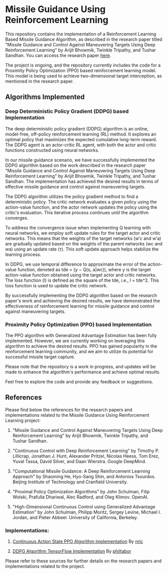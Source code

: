 # Missile Guidance Using Reinforcement Learning

This repository contains the implementation of a Reinforcement Learning Based Missile Guidance Algorithm, as described in the research paper titled "Missile Guidance and Control Against Maneuvering Targets Using Deep Reinforcement Learning" by Arijit Bhowmik, Twinkle Tripathy, and Tushar Sandhan. You can access the research paper [here](https://acrobat.adobe.com/link/review?uri=urn:aaid:scds:US:81dc3665-0d7b-31be-a30b-fc05cf4c6ee0).

The project is ongoing, and the repository currently includes the code for a Proximity Policy Optimization (PPO) based reinforcement learning model. This model is being used to achieve two-dimensional target interception, as mentioned in the research paper.

## Algorithms Implemented

### Deep Deterministic Policy Gradient (DDPG) based Implementation

The deep deterministic policy gradient (DDPG) algorithm is an online, model-free, off-policy reinforcement learning (RL) method. It explores an optimal policy that maximizes the expected cumulative long-term reward. The DDPG agent is an actor-critic RL agent, with both the actor and critic functions constructed using neural networks.

In our missile guidance scenario, we have successfully implemented the DDPG algorithm based on the work described in the research paper "Missile Guidance and Control Against Maneuvering Targets Using Deep Reinforcement Learning" by Arijit Bhowmik, Twinkle Tripathy, and Tushar Sandhan. The implementation has achieved the desired results in terms of effective missile guidance and control against maneuvering targets.

The DDPG algorithm utilizes the policy gradient method to find a deterministic policy. The critic network evaluates a given policy using the action-value function, and the actor network updates the policy using the critic's evaluation. This iterative process continues until the algorithm converges.

To address the convergence issue when implementing Q learning with neural networks, we employ soft update rules for the target actor and critic networks. This means that the weights of the target networks (w′c and w′a) are gradually updated based on the weights of the parent networks (wc and wa) using an update rate (τ). This soft update approach helps stabilize the learning process.

In DDPG, we use temporal difference to approximate the error of the action-value function, denoted as tde = (y − Q(s, a|wc)), where y is the target action-value function obtained using the target actor and critic networks. The loss function (l) is defined as the square of the tde, i.e., l = tde^2. This loss function is used to update the critic network.

By successfully implementing the DDPG algorithm based on the research paper's work and achieving the desired results, we have demonstrated the effectiveness of reinforcement learning for missile guidance and control against maneuvering targets.



### Proximity Policy Optimization (PPO) based Implementation
The PPO algorithm with Generalized Advantage Estimation has been fully implemented. However, we are currently working on leveraging this algorithm to achieve the desired results. PPO has gained popularity in the reinforcement learning community, and we aim to utilize its potential for successful missile target capture.

Please note that the repository is a work in progress, and updates will be made to enhance the algorithm's performance and achieve optimal results.

Feel free to explore the code and provide any feedback or suggestions.

## References

Please find below the references for the research papers and implementations related to the Missile Guidance Using Reinforcement Learning project:

1. "Missile Guidance and Control Against Maneuvering Targets Using Deep Reinforcement Learning" by Arijit Bhowmik, Twinkle Tripathy, and Tushar Sandhan.

2. "Continuous Control with Deep Reinforcement Learning" by Timothy P. Lillicrap, Jonathan J. Hunt, Alexander Pritzel, Nicolas Heess, Tom Erez, Yuval Tassa, David Silver, and Daan Wierstra. Google DeepMind.

3. "Computational Missile Guidance: A Deep Reinforcement Learning Approach" by Shaoming He, Hyo-Sang Shin, and Antonios Tsourdos. Beijing Institute of Technology and Cranfield University.

4. "Proximal Policy Optimization Algorithms" by John Schulman, Filip Wolski, Prafulla Dhariwal, Alec Radford, and Oleg Klimov. OpenAI.

5. "High-Dimensional Continuous Control using Generalized Advantage Estimation" by John Schulman, Philipp Moritz, Sergey Levine, Michael I. Jordan, and Pieter Abbeel. University of California, Berkeley.

### Implementations:

1. [Continuous Action State PPO Algorithm implementation](https://github.com/nric/ProximalPolicyOptimizationContinuousKeras)  By [nric](https://github.com/nric/ProximalPolicyOptimizationContinuousKeras/commits?author=nric)

2. [DDPG Algorithm TensorFlow Implementation](https://github.com/philtabor/Youtube-Code-Repository/tree/master/ReinforcementLearning) By [philtabor](https://github.com/philtabor/Youtube-Code-Repository/commits?author=philtabor)

Please refer to these sources for further details on the research papers and implementations related to the project.

